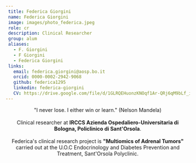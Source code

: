 ```yaml
--- 
 title: Federica Giorgini
 name: Federica Giorgini
 image: images/photo_federica.jpeg
 role: cr
 description: Clinical Researcher
 group: alum 
 aliases: 
   - F. Giorgini
   - F Giorgini
   - Federica Giorgini
 links: 
   email: federica.giorgini@aosp.bo.it
   orcid: 0000-0002-2942-9068
   github: federica1295
   linkedin: federica-giorgini
   CV: https://drive.google.com/file/d/1GLRQEHuonzKNOqf1Ar-QRj6qM9bLf_it/view?usp=drive_link
---
```

  
 <center>"I never lose. I either win or learn." (Nelson Mandela)<br><br>Clinical researcher at <b>IRCCS Azienda Ospedaliero-Universitaria di Bologna, Policlinico di Sant'Orsola</b>. <br><br>Federica's clinical research project is <b>"Multiomics of Adrenal Tumors"</b> carried out at the U.O.C Endocrinology and Diabetes Prevention and Treatment, Sant'Orsola Polyclinic.</center>
